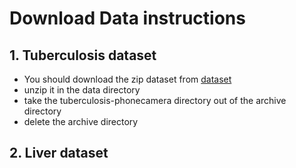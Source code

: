 
# Download Data instructions

## 1. Tuberculosis dataset

* You should download the zip dataset from 
[dataset](https://www.kaggle.com/datasets/saife245/tuberculosis-image-datasets)
*  unzip it in the data directory 
* take the tuberculosis-phonecamera directory out of the archive directory
* delete the archive directory

## 2. Liver dataset

